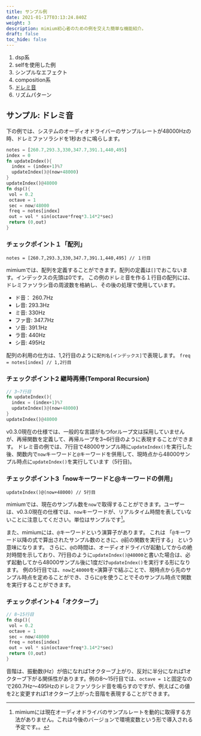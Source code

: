 ```yaml
---
title: サンプル例
date: 2021-01-17T03:13:24.840Z
weight: 3
description: mimium初心者のための例を交えた簡単な機能紹介。
draft: false
toc_hide: false
---
```

1. dsp系
2. selfを使用した例
3. シンプルなエフェクト
4. composition系
5. [ドレミ音](#サンプル-ドレミ音)
6. リズムパターン

## サンプル: ドレミ音

下の例では、システムのオーディオドライバーのサンプルレートが48000Hzの時、ドレミファソラシドを1秒おきに鳴らします。

```rust
notes = [260.7,293.3,330,347.7,391.1,440,495]
index = 0
fn updateIndex(){
  index = (index+1)%7
  updateIndex()@(now+48000)
}
updateIndex()@48000
fn dsp(){
 vol = 0.2
 octave = 1
 sec = now/48000
 freq = notes[index]
 out = vol * sin(octave*freq*3.14*2*sec)
 return (0,out)
}
```

### チェックポイント１「配列」

`notes = [260.7,293.3,330,347.7,391.1,440,495] // １行目`

mimiumでは、配列を定義することができます。配列の定義は`[]`でおこないます。インデックスの先頭は0です。
この例のドレミ音を作る１行目の配列には、ドレミファソラシ音の周波数を格納し、その後の処理で使用しています。

* ド音： 260.7Hz
* レ音: 293.3Hz
* ミ音: 330Hz
* ファ音: 347.7Hz
* ソ音: 391.1Hz
* ラ音: 440Hz
* シ音: 495Hz

配列の利用の仕方は、1,2行目のように`配列名[インデックス]`で表現します。
`freq = notes[index] // 1,2行目`

### チェックポイント2 継時再帰(Temporal Recursion)

```rust
// 3~7行目
fn updateIndex(){
  index = (index+1)%7
  updateIndex()@(now+48000)
}
updateIndex()@48000
```

v0.3.0現在の仕様では、一般的な言語がもつforループ文は採用していませんが、再帰関数を定義して、再帰ループを3~6行目のように表現することができます。
ドレミ音の例では、7行目で48000サンプル時に`updateIndex()`を実行した後、関数内で`now`キーワードと`@`キーワードを併用して、現時点から48000サンプル時点に`updateIndex()`を実行しています（5行目)。

### チェックポイント3「nowキーワードと@キーワードの併用」

`updateIndex()@(now+48000) // 5行目`

mimiumでは、現在のサンプル数を`now`で取得することができます。ユーザーは、v0.3.0現在の仕様では、`now`キーワードが、リアルタイム時間を表していないことに注意してください。単位はサンプルです[^samplerate]。

[^samplerate]: mimiumには現在オーディオドライバのサンプルレートを動的に取得する方法がありません。これは今後のバージョンで環境変数という形で導入される予定です。。

また、mimiumには、`@`キーワードという演算子があります。
これは 「`@`キーワード以降の式で算出されたサンプル数のときに、`@`前の関数を実行する」 という意味になります。
さらに、`@`の時間は、オーディオドライバが起動してからの絶対時間を示しており、7行目のように`updateIndex()@48000`と書いた場合は、必ず起動してから48000サンプル後に1度だけ`updateIndex()`を実行する形になります。
例の5行目では、`now`と`48000`を`+`演算子で結ぶことで、現時点から先のサンプル時点を定めることができ、さらに`@`を使うことでそのサンプル時点で関数を実行することができます。

### チェックポイント4「オクターブ」

```rust
// 8~15行目
fn dsp(){
 vol = 0.2
 octave = 1
 sec = now/48000
 freq = notes[index]
 out = vol * sin(octave*freq*3.14*2*sec)
 return (0,out)
}
```

音階は、振動数(Hz）が倍になれば1オクターブ上がり、反対に半分になれば1オクターブ下がる関係性があります。例の8〜15行目では、`octave = 1`と固定なので260.7Hz〜495Hzのドレミファソラシド音を鳴らすのですが、例えばこの値を2と変更すれば1オクターブ上がった音階を表現することができます。